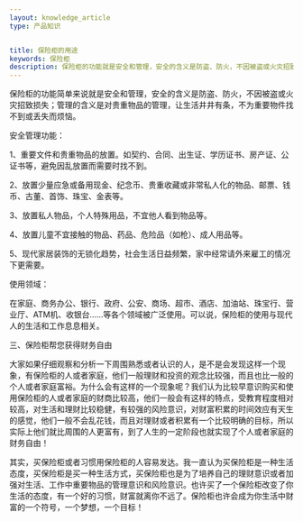 ```yaml
---
layout: knowledge_article
type: 产品知识


title: 保险柜的用途
keywords: 保险柜
description: 保险柜的功能就是安全和管理，安全的含义是防盗、防火，不因被盗或火灾招致损失；管理的含义是对贵重物品的管理，不为重要物件找不到或丢失而烦恼。
---
```

保险柜的功能简单来说就是安全和管理，安全的含义是防盗、防火，不因被盗或火灾招致损失；管理的含义是对贵重物品的管理，让生活井井有条，不为重要物件找不到或丢失而烦恼。

安全管理功能：

1、重要文件和贵重物品的放置。如契约、合同、出生证、学历证书、房产证、公证书等，避免因乱放置而需要时找不到。

2、放置少量应急或备用现金、纪念币、贵重收藏或非常私人化的物品、邮票、钱币、古董、首饰、珠宝、金表等。

3、放置私人物品，个人特殊用品，不宜他人看到物品等。

4、放置儿童不宜接触的物品、药品、危险品（如枪）、成人用品等。

5、现代家居装饰的无锁化趋势，社会生活日益频繁，家中经常请外来雇工的情况下更需要。

使用领域：

在家庭、商务办公、银行、政府、公安、商场、超市、酒店、加油站、珠宝行、营业厅、ATM机、收银台……等各个领域被广泛使用。可以说，保险柜的使用与现代人的生活和工作息息相关。

三、保险柜帮您获得财务自由

大家如果仔细观察和分析一下周围熟悉或者认识的人，是不是会发现这样一个现象，有保险柜的人或者家庭，他们一般理财和投资的观念比较强，而且也比一般的个人或者家庭富裕。为什么会有这样的一个现象呢？我们认为比较早意识购买和使用保险柜的人或者家庭的财商比较高，他们一般会有这样的特点，受教育程度相对较高，对生活和理财比较稳健，有较强的风险意识，对财富积累的时间效应有天生的感觉，他们一般不会乱花钱，而且对理财或者积累有一个比较明确的目标，所以实际上他们就比周围的人更富有，到了人生的一定阶段也就实现了个人或者家庭的财务自由！

其实，买保险柜或者习惯用保险柜的人容易发达。我一直认为买保险柜是一种生活态度，买保险柜是买一种生活方式，买保险柜也是为了培养自己的理财意识或者加强对生活、工作中重要物品的管理意识和风险意识。也许买了一个保险柜改变了你生活的态度，有一个好的习惯，财富就离你不远了。保险柜也许会成为你生活中财富的一个符号，一个梦想，一个目标！
